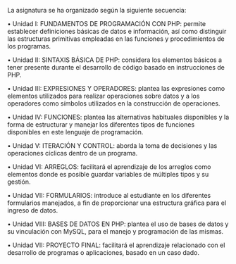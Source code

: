 La asignatura se ha organizado según la siguiente secuencia:

• Unidad I: FUNDAMENTOS DE PROGRAMACIÓN CON PHP: permite establecer definiciones básicas de datos e información,
así como distinguir las estructuras primitivas empleadas en las funciones y procedimientos de los programas.

• Unidad II: SINTAXIS BÁSICA DE PHP: considera los elementos básicos a tener presente durante el desarrollo de código
basado en instrucciones de PHP.

• Unidad III: EXPRESIONES Y OPERADORES: plantea las expresiones como elementos utilizados para realizar operaciones
sobre datos y a los operadores como símbolos utilizados en la construcción de operaciones.

• Unidad IV: FUNCIONES: plantea las alternativas habituales disponibles y la forma de estructurar y manejar los diferentes
tipos de funciones disponibles en este lenguaje de programación.

• Unidad V: ITERACIÓN Y CONTROL: aborda la toma de decisiones y las operaciones cíclicas dentro de un programa.

• Unidad VI: ARREGLOS: facilitará el aprendizaje de los arreglos como elementos donde es posible guardar variables de
múltiples tipos y su gestión.

• Unidad VII: FORMULARIOS: introduce al estudiante en los diferentes formularios manejados, a fin de proporcionar una
estructura gráfica para el ingreso de datos.

• Unidad VIII: BASES DE DATOS EN PHP: plantea el uso de bases de datos y su vinculación con MySQL, para el manejo y
programación de las mismas.

• Unidad VII: PROYECTO FINAL: facilitará el aprendizaje relacionado con el desarrollo de programas o aplicaciones, basado en
un caso dado.

